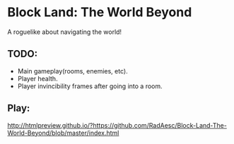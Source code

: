 # Block Land: The World Beyond
A roguelike about navigating the world!

## TODO:
- Main gameplay(rooms, enemies, etc).
- Player health.
- Player invincibility frames after going into a room.

## Play:
http://htmlpreview.github.io/?https://github.com/RadAesc/Block-Land-The-World-Beyond/blob/master/index.html
